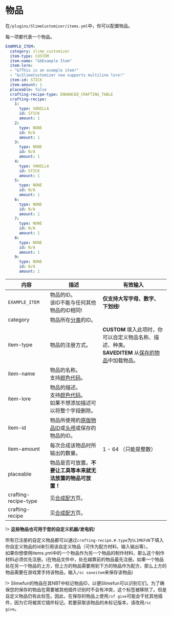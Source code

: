 # 物品

在`/plugins/SlimeCustomizer/items.yml`中，你可以配置物品。

每一项都代表一个物品。

```yaml
EXAMPLE_ITEM:
  category: slime_customizer
  item-type: CUSTOM
  item-name: "&bExample Item"
  item-lore:
  - "&7This is an example item!"
  - "&cSlimeCustomizer now supports multiline lore!"
  item-id: STICK
  item-amount: 1
  placeable: false
  crafting-recipe-type: ENHANCED_CRAFTING_TABLE
  crafting-recipe:
    1:
      type: VANILLA
      id: STICK
      amount: 1
    2:
      type: NONE
      id: N/A
      amount: 1
    3:
      type: NONE
      id: N/A
      amount: 1
    4:
      type: VANILLA
      id: STICK
      amount: 1
    5:
      type: NONE
      id: N/A
      amount: 1
    6:
      type: NONE
      id: N/A
      amount: 1
    7:
      type: NONE
      id: N/A
      amount: 1
    8:
      type: NONE
      id: N/A
      amount: 1
    9:
      type: NONE
      id: N/A
      amount: 1
```

| 内容 | 描述 | 有效输入 |
| --- | ----------- | ----------------- |
| `EXAMPLE_ITEM` | 物品的ID。<br>该ID不能与任何其他物品的ID相同! | **仅支持大写字母、数字、下划线!** |
| category | 物品所在[分类](./Categories)的ID。 |
| item-type | 物品的注册方式。 | **CUSTOM** 填入此项时，你可以自定义物品名称、描述、种类。 <br>**SAVEDITEM** 从[保存的物品](./Saved-Items)中加载物品。 |
| item-name | 物品的名称。<br>支持[颜色代码](./Color-codes)。 |
| item-lore | 物品的描述。<br>支持[颜色代码](./Color-codes)。<br>如果不想添加描述可以将整个字段删除。 |
| item-id | 物品所使用的[原版物品ID](https://hub.spigotmc.org/javadocs/spigot/org/bukkit/Material.html)或[头颅](./Skull-Items)或保存的物品的ID。 |
| item-amount | 每次合成该物品时所输出的数量。 | 1 - 64 （只能是整数） |
| placeable | 物品是否可放置。**不要让工具等本来就无法放置的物品可放置！** |
| crafting-recipe-type | 见[合成配方](./Crafting-Recipe)页。 |
| crafting-recipe | 见[合成配方](./Crafting-Recipe)页。 |

!> **这些物品也可用于您的自定义机器/发电机!**  

所有已注册的自定义物品都可以通过`crafting-recipe.#.type`为`SLIMEFUN`下填入你自定义物品的id来引用该自定义物品（可作为配方材料，输入输出等）。  
如果你想使用items.yml中的一个物品作为另一个物品的制作材料，那么这个制作材料必须优先注册。(在物品文件中，处在越靠前的物品最先注册。如果一个物品处在另一个物品的上方，但上方的物品需要用到下方的物品作为配方，那么上方的物品需要在游戏里手持该物品，输入`/sc saveitem`来保存该物品)

!> Slimefun的物品在其NBT中标记物品ID，以便Slimefun可以识别它们。为了确保您的保存的物品在需要被其他插件识别时不会有冲突，这个标签被移除了。但是自定义物品仍有此标签。因此，在保存的物品上使用`/sf give`可能会干扰其他插件，因为它将被其它插件标记。若要获取该物品的未标记版本，请改用`/sc give`。
